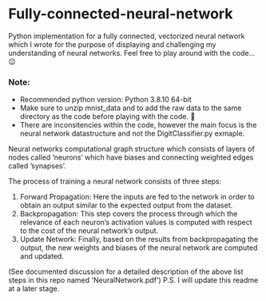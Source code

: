 # Fully-connected-neural-network

Python implementation for a fully connected, vectorized neural network which I wrote for the purpose of displaying and challenging my understanding of neural networks. Feel free to play around with the code...😉

<h3>Note:</h3>

  - Recommended python version: Python 3.8.10 64-bit 
  - Make sure to unzip mnist_data and to add the raw data to the same directory as the code before playing with the code. 🙂
  - There are inconsitencies within the code, however the main focus is the neural network datastructure and not the DigitClassifier.py exmaple.

Neural networks computational graph structure which consists of layers of nodes called ’neurons’ which have biases and connecting weighted edges called ’synapses’.

The process of training a neural network consists of three steps:

  1. Forward Propagation:
  Here the inputs are fed to the network in order to obtain an output similar to the expected output from the dataset.
  2. Backpropagation:
  This step covers the process through which the relevance of each neuron’s activation values is computed with respect to the cost of the neural network’s output.
  3. Update Network:
  Finally, based on the results from backpropagating the output, the new weights and biases of the neural network are computed and updated.
  
(See documented discussion for a detailed description of the above list steps in this repo named 'NeuralNetwork.pdf')
P.S. I will update this readme at a later stage.
